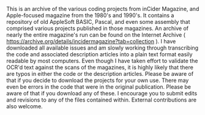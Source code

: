 This is an archive of the various coding projects from inCider Magazine, and Apple-focused magazine from the 1980's and 1990's. It contains a repository of old AppleSoft BASIC, Pascal, and even some assembly that comprised various projects published in those magazines.
An archive of nearly the entire magazine's run can be found on the Internet Archive ( https://archive.org/details/incidermagazine?tab=collection ). I have downloaded all available issues and am slowly working through transcribing the code and associated description articles into a plain text format easily readable by most computers.
Even though I have taken effort to validate the OCR'd text against the scans of the magazines, it is highly likely that there are typos in either the code or the description articles. Please be aware of that if you decide to download the projects for your own use. There may even be errors in the code that were in the original publication.
Please be aware of that if you download any of these. I encourage you to submit edits and revisions to any of the files contained within. External contributions are also welcome.
